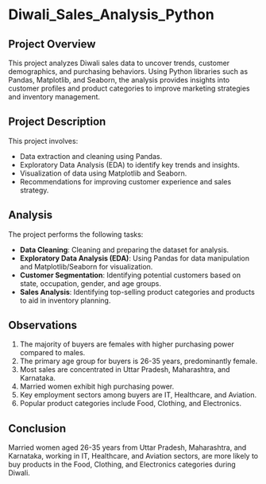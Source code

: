 # Diwali_Sales_Analysis_Python

## Project Overview

This project analyzes Diwali sales data to uncover trends, customer demographics, and purchasing behaviors. Using Python libraries such as Pandas, Matplotlib, and Seaborn, the analysis provides insights into customer profiles and product categories to improve marketing strategies and inventory management.

## Project Description

This project involves:
- Data extraction and cleaning using Pandas.
- Exploratory Data Analysis (EDA) to identify key trends and insights.
- Visualization of data using Matplotlib and Seaborn.
- Recommendations for improving customer experience and sales strategy.

## Analysis

The project performs the following tasks:

- **Data Cleaning**: Cleaning and preparing the dataset for analysis.
- **Exploratory Data Analysis (EDA)**: Using Pandas for data manipulation and Matplotlib/Seaborn for visualization.
- **Customer Segmentation**: Identifying potential customers based on state, occupation, gender, and age groups.
- **Sales Analysis**: Identifying top-selling product categories and products to aid in inventory planning.

## Observations

1. The majority of buyers are females with higher purchasing power compared to males.
2. The primary age group for buyers is 26-35 years, predominantly female.
3. Most sales are concentrated in Uttar Pradesh, Maharashtra, and Karnataka.
4. Married women exhibit high purchasing power.
5. Key employment sectors among buyers are IT, Healthcare, and Aviation.
6. Popular product categories include Food, Clothing, and Electronics.

## Conclusion

Married women aged 26-35 years from Uttar Pradesh, Maharashtra, and Karnataka, working in IT, Healthcare, and Aviation sectors, are more likely to buy products in the Food, Clothing, and Electronics categories during Diwali.
